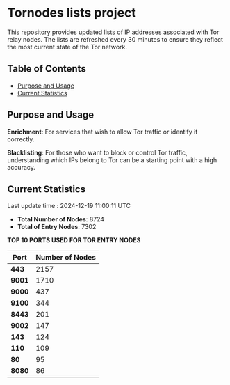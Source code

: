# Tornodes lists project

This repository provides updated lists of IP addresses associated with Tor relay nodes. The lists are refreshed every 30 minutes to ensure they reflect the most current state of the Tor network.

## Table of Contents

- [Purpose and Usage](#purpose-and-usage)
- [Current Statistics](#current-statistics)


## Purpose and Usage

**Enrichment**: For services that wish to allow Tor traffic or identify it correctly.

**Blacklisting**: For those who want to block or control Tor traffic, understanding which IPs belong to Tor can be a starting point with a high accuracy.

## Current Statistics

Last update time : 2024-12-19 11:00:11 UTC

- **Total Number of Nodes**: 8724
- **Total of Entry Nodes**: 7302

**TOP 10 PORTS USED FOR TOR ENTRY NODES**

| **Port** | **Number of Nodes** |
|------|-----------------|
| **443**   | 2157  |
| **9001**   | 1710  |
| **9000**   | 437  |
| **9100**   | 344  |
| **8443**   | 201  |
| **9002**   | 147  |
| **143**   | 124  |
| **110**   | 109  |
| **80**   | 95  |
| **8080**   | 86  |

